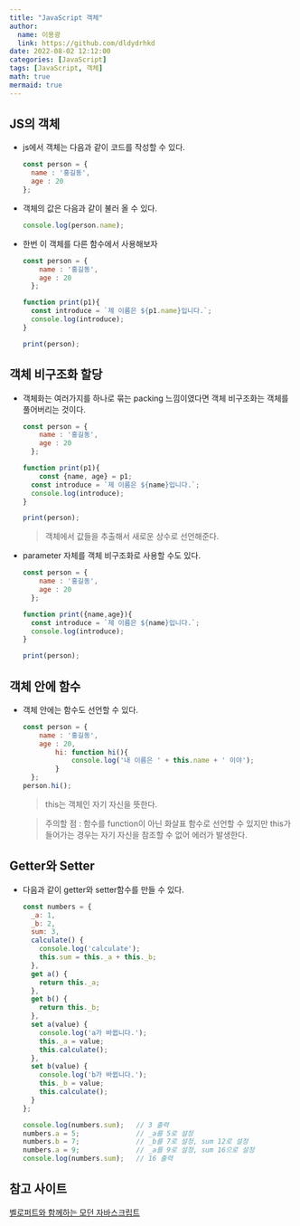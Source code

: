 ```yaml
---
title: "JavaScript 객체"
author:
  name: 이용광
  link: https://github.com/dldydrhkd
date: 2022-08-02 12:12:00
categories: [JavaScript]
tags: [JavaScript, 객체]
math: true
mermaid: true
---
```


## JS의 객체

- js에서 객체는 다음과 같이 코드를 작성할 수 있다.
    
    ```jsx
    const person = {
      name : '홍길동',
      age : 20
    };
    ```
    
- 객체의 값은 다음과 같이 불러 올 수 있다.
    
    ```jsx
    console.log(person.name);
    ```
    
- 한번 이 객체를 다른 함수에서 사용해보자
    
    ```jsx
    const person = {
        name : '홍길동',
        age : 20
      };
    
    function print(p1){
      const introduce = `제 이름은 ${p1.name}입니다.`;
      console.log(introduce);
    }
    
    print(person);
    ```
    

## 객체 비구조화 할당

- 객체화는 여러가지를 하나로 묶는 packing 느낌이였다면 객체 비구조화는 객체를 풀어버리는 것이다.
    
    ```jsx
    const person = {
        name : '홍길동',
        age : 20
      };
    
    function print(p1){
    	const {name, age} = p1;
      const introduce = `제 이름은 ${name}입니다.`;
      console.log(introduce);
    }
    
    print(person);
    ```
    
    > 객체에서 값들을 추출해서 새로운 상수로 선언해준다.
    > 
- parameter 자체를 객체 비구조화로 사용할 수도 있다.
    
    ```jsx
    const person = {
        name : '홍길동',
        age : 20
      };
    
    function print({name,age}){
      const introduce = `제 이름은 ${name}입니다.`;
      console.log(introduce);
    }
    
    print(person);
    ```
    

## 객체 안에 함수

- 객체 안에는 함수도 선언할 수 있다.
    
    ```jsx
    const person = {
        name : '홍길동',
        age : 20,
    		hi: function hi(){
    			console.log('내 이름은 ' + this.name + ' 이야');
    		}
      };
    person.hi();
    ```
    
    > this는 객체인 자기 자신을 뜻한다.
    > 
    
    > 주의할 점 : 함수를 function이 아닌 화살표 함수로 선언할 수 있지만 this가 들어가는 경우는 자기 자신을 참조할 수 없어 에러가 발생한다.
    > 

## Getter와 Setter

- 다음과 같이 getter와 setter함수를 만들 수 있다.
    
    ```jsx
    const numbers = {
      _a: 1,
      _b: 2,
      sum: 3,
      calculate() {
        console.log('calculate');
        this.sum = this._a + this._b;
      },
      get a() {
        return this._a;
      },
      get b() {
        return this._b;
      },
      set a(value) {
        console.log('a가 바뀝니다.');
        this._a = value;
        this.calculate();
      },
      set b(value) {
        console.log('b가 바뀝니다.');
        this._b = value;
        this.calculate();
      }
    };
    
    console.log(numbers.sum);   // 3 출력
    numbers.a = 5;              // _a를 5로 설정
    numbers.b = 7;              // _b를 7로 설정, sum 12로 설정
    numbers.a = 9;              // _a를 9로 설정, sum 16으로 설정
    console.log(numbers.sum);   // 16 출력
    ```
## 참고 사이트
[벨로퍼트와 함께하는 모던 자바스크립트](https://learnjs.vlpt.us/basics/06-object.html)
